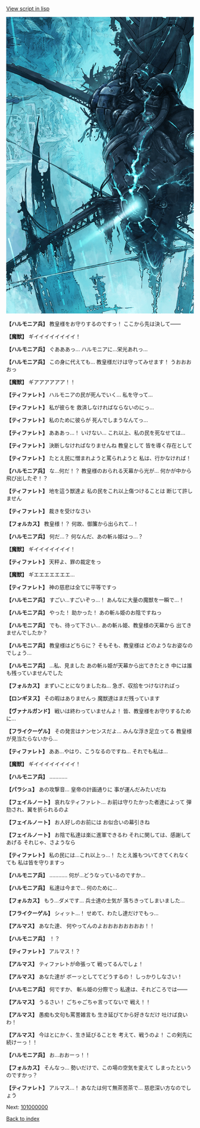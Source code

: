 [View script in lisp](../scripts/100905063.txt)

![underground_world_3.png](../images/backgrounds/underground_world_3.png)

**【ハルモニア兵】**
教皇様をお守りするのですっ！
ここから先は決して――

**【魔獣】**
ギイイイイイイイイ！

**【ハルモニア兵】**
ぐあああっ…
ハルモニアに…栄光あれっ…

**【ハルモニア兵】**
この身に代えても…
教皇様だけは守ってみせます！
うおおおおっ

**【魔獣】**
ギアアアアアア！！

**【ティファレト】**
ハルモニアの民が死んでいく…
私を守って…

**【ティファレト】**
私が彼らを
救済しなければならないのにっ…

**【ティファレト】**
私のために彼らが
死んでしまうなんてっ…

**【ティファレト】**
あああっ…！
いけない…
これ以上、私の民を死なせては…

**【ティファレト】**
決断しなければなりませんね
教皇として
皆を導く存在として

**【ティファレト】**
たとえ民に憎まれようと罵られようと
私は、行かなければ！

**【ハルモニア兵】**
な…何だ！？
教皇様のおられる天幕から光が…
何かが中から飛び出したぞ！？

**【ティファレト】**
地を這う獣達よ
私の民をこれ以上傷つけることは
断じて許しません

**【ティファレト】**
裁きを受けなさい

**【フォルカス】**
教皇様！？
何故、御簾から出られて…！

**【ハルモニア兵】**
何だ…？
何なんだ、あの斬ル姫はっ…？

**【魔獣】**
ギイイイイイイイ！

**【ティファレト】**
天秤よ、罪の裁定をっ

**【魔獣】**
ギエエエエエエエ…

**【ティファレト】**
神の慈悲は全てに平等ですっ

**【ハルモニア兵】**
すごい…すごいぞっ…！
あんなに大量の魔獣を一瞬で…！

**【ハルモニア兵】**
やった！
助かった！
あの斬ル姫のお陰ですねっ

**【ハルモニア兵】**
でも、待って下さい…
あの斬ル姫、教皇様の天幕から
出てきませんでしたか？

**【ハルモニア兵】**
教皇様はどちらに？
そもそも、教皇様は
どのようなお姿なのでしょう…

**【ハルモニア兵】**
…私、見ました
あの斬ル姫が天幕から出てきたとき
中には誰も残っていませんでした

**【フォルカス】**
まずいことになりましたね…
急ぎ、収拾をつけなければっ

**【ロンギヌス】**
その暇はありませんっ
魔獣達はまだ残っています

**【ヴァナルガンド】**
戦いは終わっていませんよ！
皆、教皇様をお守りするために…

**【フライクーゲル】**
その発言はナンセンスだよ…
みんな浮き足立ってる
教皇様が見当たらないから…

**【ティファレト】**
ああ…やはり、こうなるのですね…
それでも私は…

**【魔獣】**
ギイイイイイイイイ！

**【ハルモニア兵】**
…………

**【パラシュ】**
あの攻撃音…
皇帝の計画通りに
事が運んだみたいだね

**【フェイルノート】**
哀れなティファレト…
お前は守りたかった者達によって
弾劾され、翼を折られるのよ

**【フェイルノート】**
お人好しのお前には
お似合いの幕引きね

**【フェイルノート】**
お陰で私達は楽に進軍できるわ
それに関しては、感謝してあげる
それじゃ、さようなら

**【ティファレト】**
私の民には…これ以上っ…！
たとえ誰もついてきてくれなくても
私は皆を守りますっ

**【ハルモニア兵】**
…………
何が…どうなっているのですか…

**【ハルモニア兵】**
私達は今まで…
何のために…

**【フォルカス】**
もう…ダメです…
兵士達の士気が
落ちきってしまいました…

**【フライクーゲル】**
シィット…！
せめて、わたし達だけでもっ…

**【アルマス】**
あなた達、
何やってんのよおおおおおおおお！！

**【ハルモニア兵】**
！？

**【ティファレト】**
アルマス！？

**【アルマス】**
ティファレトが命張って
戦ってるんでしょ！

**【アルマス】**
あなた達が
ボーッとしててどうするの！
しっかりしなさい！

**【ハルモニア兵】**
何ですか、
斬ル姫の分際でっ
私達は、それどころでは――

**【アルマス】**
うるさい！
ごちゃごちゃ言ってないで
戦え！！

**【アルマス】**
愚痴も文句も罵詈雑言も
生き延びてから好きなだけ
吐けば良いわ！

**【アルマス】**
今はとにかく、生き延びることを
考えて、戦うのよ！
この剣先に続けーっ！！

**【ハルモニア兵】**
お…おおーっ！！

**【フォルカス】**
そんなっ…
勢いだけで、この場の空気を変えて
しまったというのですかっ？

**【ティファレト】**
アルマス…！
あなたは何て無茶苦茶で…
慈悲深い方なのでしょう

Next: [101000000](101000000.md)

[Back to index](index.md)
